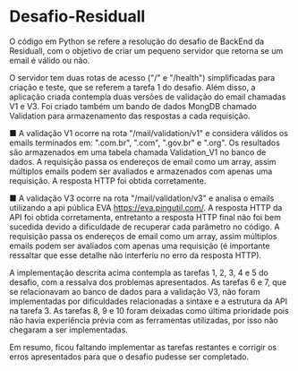 # Desafio-Residuall
 
O código em Python se refere a resolução do desafio de BackEnd da Residuall, com o objetivo de criar um pequeno servidor que retorna se um email é válido ou não.

O servidor tem duas rotas de acesso ("/" e "/health") simplificadas para criação e teste, que se referem a tarefa 1 do desafio. Além disso, a aplicação criada contempla duas versões de validação do email chamadas V1 e V3. Foi criado também um bando de dados MongDB chamado Validation para armazenamento das respostas a cada requisição.

■ A validação V1 ocorre na rota "/mail/validation/v1" e considera válidos os emails terminados em: ".com.br", ".com", ".gov.br" e ".org". Os resultados são armazenados em uma tabela chamada Validation_V1 no banco de dados. A requisição passa os endereços de email como um array, assim múltiplos emails podem ser avaliados e armazenados com apenas uma requisição. A resposta HTTP foi obtida corretamente.

■ A validação V3 ocorre na rota "/mail/validation/v3" e analisa o emails utilizando a api pública EVA https://eva.pingutil.com/.
A resposta HTTP da API foi obtida corretamenta, entretanto a resposta HTTP final não foi bem sucedida devido a dificuldade de recuperar cada parâmetro no código. A requisição passa os endereços de email como um array, assim múltiplos emails podem ser avaliados com apenas uma requisição (é importante ressaltar que esse detalhe não interferiu no erro da resposta HTTP).

A implementação descrita acima contempla as tarefas 1, 2, 3, 4 e 5 do desafio, com a ressalva dos problemas apresentados. As tarefas 6 e 7, que se relacionavam ao banco de dados para a validação V3, não foram implementadas por dificuldades relacionadas a sintaxe e a estrutura da API na tarefa 3. As tarefas 8, 9 e 10 foram deixadas como última prioridade pois não havia experiência prévia com as ferramentas utilizadas, por isso não chegaram a ser implementadas. 

Em resumo, ficou faltando implementar as tarefas restantes e corrigir os erros apresentados para que o desafio pudesse ser completado.
